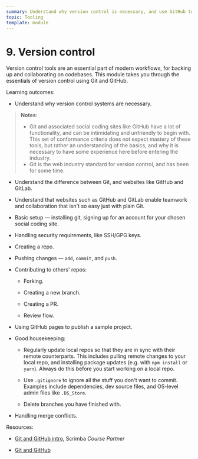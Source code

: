 ```yaml
---
summary: Understand why version control is necessary, and use GitHub to store code and collaborate with others.
topic: Tooling
template: module
---
```


# 9. Version control

Version control tools are an essential part of modern workflows, for backing up and collaborating on codebases. This module takes you through the essentials of version control using Git and GitHub.

Learning outcomes:

- Understand why version control systems are necessary.

> **Notes**:
>
> - Git and associated social coding sites like GitHub have a lot of functionality, and can be intimidating and unfriendly to begin with. This set of conformance criteria does not expect mastery of these tools, but rather an understanding of the basics, and why it is necessary to have some experience here before entering the industry.
> - Git is the web industry standard for version control, and has been for some time.

- Understand the difference between Git, and websites like GitHub and GitLab.

<scrim-inline url="https://v2.scrimba.com/the-frontend-developer-career-path-c0j/~02g" scrimtitle="Git and GitHub"></scrim-inline>

- Understand that websites such as GitHub and GitLab enable teamwork and collaboration that isn't so easy just with plain Git.

- Basic setup — installing git, signing up for an account for your chosen social coding site.

- Handling security requirements, like SSH/GPG keys.

- Creating a repo.

- Pushing changes — `add`, `commit`, and `push`.

- Contributing to others' repos:

  - Forking.

  - Creating a new branch.

  - Creating a PR.

  - Review flow.

- Using GitHub pages to publish a sample project.

- Good housekeeping:

  - Regularly update local repos so that they are in sync with their remote counterparts. This includes pulling remote changes to your local repo, and installing package updates (e.g. with `npm install` or `yarn`). Always do this before you start working on a local repo.

  - Use `.gitignore` to ignore all the stuff you don't want to commit. Examples include dependencies, dev source files, and OS-level admin files like `.DS_Store`.

  - Delete branches you have finished with.

- Handling merge conflicts.

Resources:

- [Git and GitHub intro](https://v2.scrimba.com/the-frontend-developer-career-path-c0j/~02g?via=mdn), Scrimba _Course Partner_

- [Git and GitHub](https://developer.mozilla.org/docs/Learn/Tools_and_testing/GitHub)
